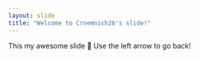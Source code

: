 ```yaml
---
layout: slide
title: "Welcome to Crnemnich26's slide!"
---
```

This my awesome slide :tada:
Use the left arrow to go back!
